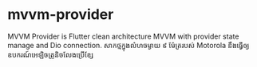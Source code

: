 # mvvm-provider
MVVM Provider is Flutter clean architecture MVVM with provider state manage and Dio connection.
សាកថ្មក្នុងលំហចម្ងាយ ៩ ម៉ែត្ររបស់ Motorola នឹង​ធ្វើឲ្យឧបករណ៍អេឡិចត្រូនិច​លែង​ប្រើ​ខ្សែ​

